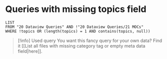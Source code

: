 # Queries with missing topics field

```dataview
LIST 
FROM "20 Dataview Queries" AND !"20 Dataview Queries/21 MOCs"
WHERE !topics OR (length(topics) = 1 AND contains(topics, null))
```

> [!info] Used query
> You want this fancy query for your own data? Find it [[List all files with missing category tag or empty meta data field|here]].